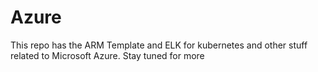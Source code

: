 # Azure

This repo has the ARM Template and ELK for kubernetes and other stuff related to  Microsoft Azure. Stay tuned for more 
